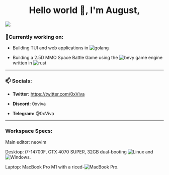 <h1 align="center">Hello world 👋, I'm August, </h1>
<img src="https://user-images.githubusercontent.com/73097560/115834477-dbab4500-a447-11eb-908a-139a6edaec5c.gif">


### 👷Currently working on:

  - Building TUI and web applications in <img alt="golang" src="https://img.shields.io/badge/Go-%2300ADD8.svg?&logo=go&logoColor=white"/> 

   - Building a 2.5D MMO Space Battle Game using the <img alt="bevy" src="https://img.shields.io/badge/Bevy-232326?style=for-the-badge&logo=bevy&logoColor=white)"/> game engine written in <img alt="rust" src="https://img.shields.io/badge/Rust-%23000000.svg?e&logo=rust&logoColor=white"/>

--------------------------------
  
### 📫 Socials:
  
- **Twitter:** https://twitter.com/0xViva 

- **Discord:** 0xviva

- **Telegram:** @0xViva

---------------------------------------------

<h3>Workspace Specs:</h3>
<p>
    
Main editor: neovim

Desktop: i7-14700F, GTX 4070 SUPER, 32GB dual-booting <img alt="Linux" src="https://img.shields.io/badge/Arch%20Linux-1793D1?logo=arch-linux&logoColor=fff" /> and <img alt="Windows" src="https://custom-icon-badges.demolab.com/badge/Windows-0078D6?logo=windows11&logoColor=white"/>.

Laptop: MacBook Pro M1 with a riced-<img alt="MacBook Pro" src="https://img.shields.io/badge/macOS-000000?logo=apple&logoColor=F0F0F0"/>.
